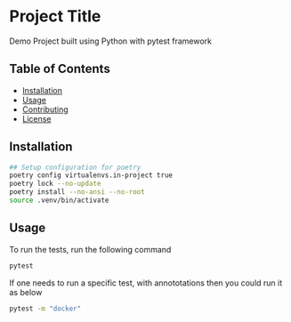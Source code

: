 # Project Title

Demo Project built using Python with pytest framework

## Table of Contents

- [Installation](#installation)
- [Usage](#usage)
- [Contributing](#contributing)
- [License](#license)

## Installation

```sh 
## Setup configuration for poetry
poetry config virtualenvs.in-project true
poetry lock --no-update
poetry install --no-ansi --no-root
source .venv/bin/activate
```

## Usage
To run the tests, run the following command
```sh
pytest
```

If one needs to run a specific test, with annototations then you could run it as below

```sh
pytest -m "docker"
```
